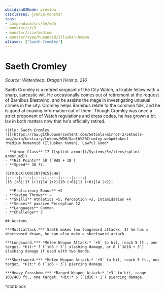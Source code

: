 ```yaml
---
obsidianUIMode: preview
cssclasses: json5e-monster
tags:
- compendium/src/5e/wdh
- monster/cr/3
- monster/size/medium
- monster/type/humanoid/illuskan-human
aliases: ["Saeth Cromley"]
---
```

# Saeth Cromley
*Source: Waterdeep: Dragon Heist p. 216*  

Saeth Cromley is a retired sergeant of the City Watch, a likable fellow with a sharp, sarcastic wit. He occasionally comes out of retirement at the request of Barnibus Blastwind, and he assists the mage in investigating unusual crimes in the city. Cromley helps Barnibus relate to the common folk, and he is good at coaxing information out of them. Though Cromley was once a strict proponent of Watch regulations and dress codes, he has grown a bit lax in both matters now that he's officially retired.

```ad-statblock
title: Saeth Cromley
![](https://raw.githubusercontent.com/5etools-mirror-2/5etools-img/main/bestiary/tokens/WDH/Saeth%20Cromley.webp#token)
*Medium humanoid (Illuskan human), Lawful Good*

- **Armor Class** 17 ([splint armor](/Systems/5e/items/splint-armor.md))
- **Hit Points** 58 (`9d8 + 18`)
- **Speed** 30 ft.

|STR|DEX|CON|INT|WIS|CHA|
|:---:|:---:|:---:|:---:|:---:|:---:|
|16 (+3)|13 (+1)|14 (+2)|10 (+0)|11 (+0)|14 (+2)|

- **Proficiency Bonus** +2
- **Saving Throws** ⏤
- **Skills** Athletics +5, Perception +2, Intimidation +4
- **Senses** passive Perception 12
- **Languages** Common
- **Challenge** 3

## Actions

***Multiattack.*** Saeth makes two longsword attacks. If he has a shortsword drawn, he can also make a shortsword attack.

***Longsword.*** *Melee Weapon Attack:* `+5` to hit, reach 5 ft., one target. *Hit:* 7 (`1d8 + 3`) slashing damage, or 8 (`1d10 + 3`) slashing damage if used with two hands.

***Shortsword.*** *Melee Weapon Attack:* `+5` to hit, reach 5 ft., one target. *Hit:* 6 (`1d6 + 3`) piercing damage.

***Heavy Crossbow.*** *Ranged Weapon Attack:* `+3` to hit, range 100/400 ft., one target. *Hit:* 6 (`1d10 + 1`) piercing damage.
```
^statblock